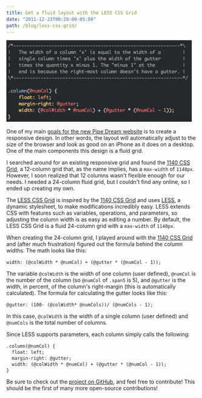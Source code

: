 ```yaml
---
title: Get a fluid layout with the LESS CSS Grid
date: "2011-12-23T00:28:00-05:00"
path: /blog/less-css-grid/
---
```


![LESS CSS Grid code](./lessgrid.png)

One of my main [goals for the new Pipe Dream website](https://danoc.me/blog/plans-for-bupipedream/) is to create a responsive design. In other words, the layout will automatically adjust to the size of the browser and look as good on an iPhone as it does on a desktop. One of the main components this design is a fluid grid.

I searched around for an existing responsive grid and found the [1140 CSS Grid](http://cssgrid.net/), a 12-column grid that, as the name implies, has a `max-width` of `1140px`. However, I soon realized that 12 columns wasn't flexible enough for our needs. I needed a 24-column fluid grid, but I couldn't find any online, so I ended up creating my own.

The [LESS CSS Grid](https://github.com/danoc/LESS-CSS-Grid) is inspired by the [1140 CSS Grid](http://cssgrid.net/) and uses [LESS](http://lesscss.org/), a dynamic stylesheet, to make modifications incredibly easy. LESS extends CSS with features such as variables, operations, and parameters, so adjusting the column width is as easy as editing a number. By default, the LESS CSS Grid is a fluid 24-column grid with a `max-width` of `1140px`.

When creating the 24-column grid, I played around with the [1140 CSS Grid](http://cssgrid.net/) and (after much frustration) figured out the formula behind the column widths. The math looks like this:

```less
width: (@colWidth * @numCol) + (@gutter * (@numCol - 1));
```

The variable `@colWidth` is the width of one column (user defined), `@numCol` is the number of the column (so `@numCol` of `.span5` is 5), and `@gutter` is the width, in percent, of the column's right-margin (this is automatically calculated). The formula for calculating the gutter looks like this:

```less
@gutter: (100- (@colWidth* @numCols))/ (@numCols - 1);
```

In this case, `@colWidth` is the width of a single column (user defined) and `@numCols` is the total number of columns.

Since LESS supports parameters, each column simply calls the following:

```less
.column(@numCol) {
  float: left;
  margin-right: @gutter;
  width: (@colWidth * @numCol) + (@gutter * (@numCol - 1));
}
```

Be sure to check out the [project on GitHub](https://github.com/danoc/LESS-CSS-Grid), and feel free to contribute! This should be the first of many more open-source contributions!
